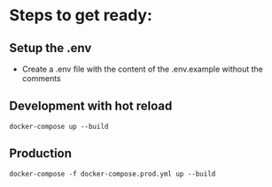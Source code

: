 # Steps to get ready:
## Setup the .env
- Create a .env file with the content of the .env.example without the comments
## Development with hot reload
`docker-compose up --build`
## Production
`docker-compose -f docker-compose.prod.yml up --build`